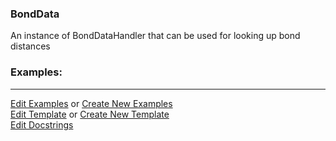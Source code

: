 ### <a id="McUtils.Data.BondData.BondData">BondData</a>
An instance of BondDataHandler that can be used for looking up bond distances

### Examples:


___

[Edit Examples](https://github.com/McCoyGroup/McUtils/edit/edit/ci/examples/ci/docs/McUtils/Data/BondData/BondData.md) or 
[Create New Examples](https://github.com/McCoyGroup/McUtils/new/edit/?filename=ci/examples/ci/docs/McUtils/Data/BondData/BondData.md) <br/>
[Edit Template](https://github.com/McCoyGroup/McUtils/edit/edit/ci/docs/ci/docs/McUtils/Data/BondData/BondData.md) or 
[Create New Template](https://github.com/McCoyGroup/McUtils/new/edit/?filename=ci/docs/templates/ci/docs/McUtils/Data/BondData/BondData.md) <br/>
[Edit Docstrings](https://github.com/McCoyGroup/McUtils/edit/edit/McUtils/Data/BondData/BondData/__init__.py?message=Update%20Docs)